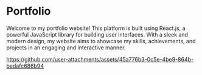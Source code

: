 # Portfolio
Welcome to my portfolio website! This platform is built using React.js, a powerful JavaScript library for building user interfaces. With a sleek and modern design, my website aims to showcase my skills, achievements, and projects in an engaging and interactive manner.


https://github.com/user-attachments/assets/45a776b3-0c5e-4be9-864b-bedafc686b94

